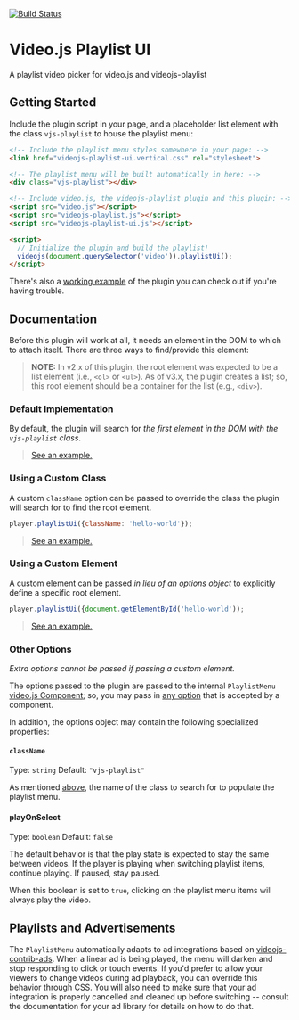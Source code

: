 [![Build Status](https://travis-ci.org/brightcove/videojs-playlist-ui.svg?branch=master)](https://travis-ci.org/brightcove/videojs-playlist-ui)

# Video.js Playlist UI

A playlist video picker for video.js and videojs-playlist

## Getting Started

Include the plugin script in your page, and a placeholder list element with the class `vjs-playlist` to house the playlist menu:

```html
<!-- Include the playlist menu styles somewhere in your page: -->
<link href="videojs-playlist-ui.vertical.css" rel="stylesheet">

<!-- The playlist menu will be built automatically in here: -->
<div class="vjs-playlist"></div>

<!-- Include video.js, the videojs-playlist plugin and this plugin: -->
<script src="video.js"></script>
<script src="videojs-playlist.js"></script>
<script src="videojs-playlist-ui.js"></script>

<script>
  // Initialize the plugin and build the playlist!
  videojs(document.querySelector('video')).playlistUi();
</script>
```

There's also a [working example](example.html) of the plugin you can check out if you're having trouble.

## Documentation

Before this plugin will work at all, it needs an element in the DOM to which to attach itself. There are three ways to find/provide this element:

> **NOTE:** In v2.x of this plugin, the root element was expected to be a list element (i.e., `<ol>` or `<ul>`). As of v3.x, the plugin creates a list; so, this root element should be a container for the list (e.g., `<div>`).

### Default Implementation

By default, the plugin will search for _the first element in the DOM with the `vjs-playlist` class_.

> [See an example.](example.html)

### Using a Custom Class

A custom `className` option can be passed to override the class the plugin will search for to find the root element.

```js
player.playlistUi({className: 'hello-world'});
```

> [See an example.](example-custom-class.html)

### Using a Custom Element

A custom element can be passed _in lieu of an options object_ to explicitly define a specific root element.

```js
player.playlistUi({document.getElementById('hello-world'));
```

> [See an example.](example-custom-element.html)

### Other Options

_Extra options cannot be passed if passing a custom element._

The options passed to the plugin are passed to the internal `PlaylistMenu` [video.js Component][components]; so, you may pass in [any option][components-options] that is accepted by a component.

In addition, the options object may contain the following specialized properties:

#### `className`
Type: `string`
Default: `"vjs-playlist"`

As mentioned [above](#using-a-custom-class), the name of the class to search for to populate the playlist menu.

#### playOnSelect
Type: `boolean`
Default: `false`

The default behavior is that the play state is expected to stay the same between videos. If the player is playing when switching playlist items, continue playing. If paused, stay paused.

When this boolean is set to `true`, clicking on the playlist menu items will always play the video.

## Playlists and Advertisements

The `PlaylistMenu` automatically adapts to ad integrations based on [videojs-contrib-ads][contrib-ads]. When a linear ad is being played, the menu will darken and stop responding to click or touch events. If you'd prefer to allow your viewers to change videos during ad playback, you can override this behavior through CSS. You will also need to make sure that your ad integration is properly cancelled and cleaned up before switching -- consult the documentation for your ad library for details on how to do that.


[components]: https://github.com/videojs/video.js/blob/master/docs/guides/components.md
[components-options]: https://github.com/videojs/video.js/blob/master/docs/guides/options.md#component-options
[contrib-ads]: https://github.com/videojs/videojs-contrib-ads
